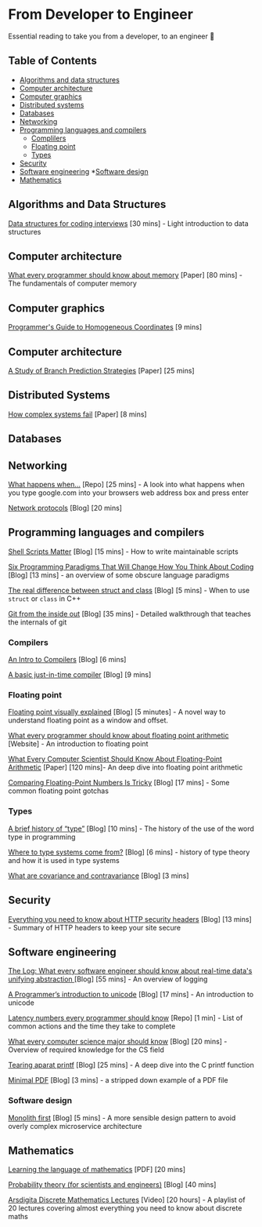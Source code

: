# From Developer to Engineer

Essential reading to take you from a developer, to an engineer 👷

## Table of Contents
* [Algorithms and data structures](#algorithms)
* [Computer architecture](#computer-architecture)
* [Computer graphics](#computer-graphics)
* [Distributed systems](#distributed-systems)
* [Databases](#databases)
* [Networking](#networking)
* [Programming languages and compilers](#programming-languages-and-compilers)
    * [Complilers](#compilers)
    * [Floating point](#floating-point)
    * [Types](#types)
* [Security](#security)
* [Software engineering](#software-engineering)
    *[Software design](#software-design)
* [Mathematics](#mathematics)

## Algorithms and Data Structures <a name="algorithms"></a>
[Data structures for coding interviews](https://www.interviewcake.com/article/python/data-structures-coding-interview) [30 mins] - Light  introduction to data structures

##  Computer architecture <a name="computer-architecture"></a>
[What every programmer should know about memory](https://lwn.net/Articles/250967/) [Paper] [80 mins] - The fundamentals of computer memory

## Computer graphics <a name="computer-graphics"></a>

[Programmer's Guide to Homogeneous Coordinates](https://hackernoon.com/programmers-guide-to-homogeneous-coordinates-73cbfd2bcc65) [9 mins]

## Computer architecture <a name="computer-architecture"></a>

[A Study of Branch Prediction Strategies](https://courses.cs.washington.edu/courses/cse590g/04sp/Smith-1981-A-Study-of-Branch-Prediction-Strategies.pdf) [Paper] [25 mins]

## <a name="distributed-systems"></a> Distributed Systems

[How complex systems fail](https://www.researchgate.net/publication/228797158_How_complex_systems_fail) [Paper] [8 mins]

## <a name="databases"></a> Databases

## Networking <a name="networking"></a>

[What happens when...](https://github.com/alex/what-happens-when) [Repo] [25 mins] - A look into what happens when you type google.com into your browsers web address box and press enter

[Network protocols](https://www.destroyallsoftware.com/compendium/network-protocols?share_key=97d3ba4c24d21147) [Blog] [20 mins]

## <a name="programming-languages-and-compilers"></a> Programming languages and compilers

[Shell Scripts Matter](https://dev.to/thiht/shell-scripts-matter) [Blog] [15 mins] - How to write maintainable scripts

[Six Programming Paradigms That Will Change How You Think About Coding](http://www.ybrikman.com/writing/2014/04/09/six-programming-paradigms-that-will/) [Blog] [13 mins] - an overview of some obscure language paradigms

[The real difference between struct and class](http://www.fluentcpp.com/2017/06/13/the-real-difference-between-struct-class/) [Blog] [5 mins] - When to use `struct` or `class` in C++

[Git from the inside out](https://maryrosecook.com/blog/post/git-from-the-inside-out) [Blog] [35 mins] - Detailed walkthrough that teaches the internals of git

### Compilers <a name="compilers"></a>

[An Intro to Compilers](https://nicoleorchard.com/blog/compilers) [Blog] [6 mins]

[A basic just-in-time compiler](https://nullprogram.com/blog/2015/03/19/) [Blog] [9 mins]

### Floating point <a name="floating-point"></a>

[Floating point visually explained](http://fabiensanglard.net/floating_point_visually_explained/) [Blog] [5 minutes] - A novel way to understand floating point as a window and offset.

[What every programmer should know about floating point arithmetic](http://floating-point-gui.de/) [Website] - An introduction to floating point

[What Every Computer Scientist Should Know About Floating-Point Arithmetic](https://docs.oracle.com/cd/E19957-01/806-3568/ncg_goldberg.html) [Paper] [120 mins]- An deep dive into floating point arithmetic

[Comparing Floating-Point Numbers Is Tricky](http://bitbashing.io/comparing-floats.html) [Blog] [17 mins] - Some common floating point gotchas

### Types <a name="types"></a>

[A brief history of “type”](http://arcanesentiment.blogspot.co.uk/2015/01/a-brief-history-of-type.html) [Blog] [10 mins] - The history of the use of the word type in programming

[Where to type systems come from?](http://blog.felipe.rs/2017/07/07/where-do-type-systems-come-from/) [Blog] [6 mins] - history of type theory and how it is used in type systems

[What are covariance and contravariance](https://www.stephanboyer.com/post/132/what-are-covariance-and-contravariance) [Blog] [3 mins]

## <a name="security"></a> Security

[Everything you need to know about HTTP security headers](https://blog.appcanary.com/2017/http-security-headers.html) [Blog] [13 mins] - Summary of HTTP headers to keep your site secure

## <a name="software-engineering"></a> Software engineering

[The Log: What every software engineer should know about real-time data's unifying abstraction
](https://engineering.linkedin.com/distributed-systems/log-what-every-software-engineer-should-know-about-real-time-datas-unifying) [Blog] [55 mins] - An overview of logging

[A Programmer’s introduction to unicode](http://reedbeta.com/blog/programmers-intro-to-unicode/) [Blog] [17 mins] - An introduction to unicode

[Latency numbers every programmer should know](https://gist.github.com/jboner/2841832) [Repo] [1 min] - List of common actions and the time they take to complete

[What every computer science major should know](http://matt.might.net/articles/what-cs-majors-should-know/) [Blog] [20 mins] - Overview of required knowledge for the CS field

[Tearing aparat printf](http://www.maizure.org/projects/printf/index.html) [Blog] [25 mins] - A deep dive into the C printf function

[Minimal PDF](https://brendanzagaeski.appspot.com/0004.html) [Blog] [3 mins] - a stripped down example of a PDF file

### Software design <a name="software-design"></a>

[Monolith first](https://martinfowler.com/bliki/MonolithFirst.html) [Blog] [5 mins] - A more sensible design pattern to avoid overly complex microservice architecture


## <a name="mathematics"></a> Mathematics

[Learning the language of mathematics](https://wac.colostate.edu/llad/v4n1/jamison.pdf) [PDF] [20 mins]

[Probability theory (for scientists and engineers)](https://betanalpha.github.io/assets/case_studies/probability_theory.html) [Blog] [40 mins]

[Arsdigita Discrete Mathematics Lectures](https://www.youtube.com/watch?v=h_9WjWENWV8&list=PLrMT60OLrVSkmZJxHcR5OlTbaZxBeMPqm) [Video] [20 hours] - A playlist of 20 lectures covering almost everything you need to know about discrete maths
